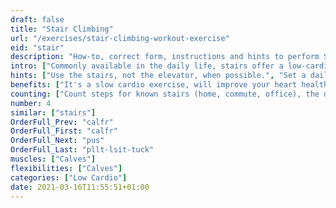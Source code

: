 ```yaml
---
draft: false
title: "Stair Climbing"
url: "/exercises/stair-climbing-workout-exercise"
eid: "stair"
description: "How-to, correct form, instructions and hints to perform Stair Climbing. Similar exercises and video demo"
intro: ["Commonly available in the daily life, stairs offer a low-cardio exercise, easy to do without any planning or even sportswear."]
hints: ["Use the stairs, not the elevator, when possible.", "Set a daily goal for climbing floors.", "Use the stairs as a warmup exercise."]
benefits: ["It's a slow cardio exercise, will improve your heart health.", "Builds endurance.", "Effectively burns calories, helps reducing weight."]
counting: ["Count steps for known stairs (home, commute, office), the define a monthly goal of steps.", "Set a minimum of daily floors to climb.", "Measure or assume the height of floors, define how many are needed to climb the Everest, set such goal for a given period.", "If you don't have a smartwatch to count stairs: in a controlled environment put a basket on the ground floor with small objects inside, take one upstairs every time you climb, and count the results in the end of the day."]
number: 4
similar: ["stairs"]
OrderFull_Prev: "calfr"
OrderFull_First: "calfr"
OrderFull_Next: "pus"
OrderFull_Last: "pllt-lsit-tuck"
muscles: ["Calves"]
flexibilities: ["Calves"]
categories: ["Low Cardio"]
date: 2021-03-16T11:55:51+01:00
---
```

